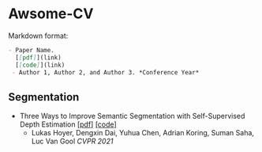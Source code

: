 # Awsome-CV

Markdown format:
```markdown
- Paper Name. 
  [[pdf]](link) 
  [[code]](link)
 - Author 1, Author 2, and Author 3. *Conference Year*
```

## Segmentation
- Three Ways to Improve Semantic Segmentation with Self-Supervised Depth Estimation [[pdf]](https://openaccess.thecvf.com/content/CVPR2021/papers/Hoyer_Three_Ways_To_Improve_Semantic_Segmentation_With_Self-Supervised_Depth_Estimation_CVPR_2021_paper.pdf) [[code]](https://github.com/lhoyer/improving_segmentation_with_selfsupervised_depth)
  - Lukas Hoyer,  Dengxin Dai,  Yuhua Chen, Adrian Koring, Suman Saha, Luc Van Gool *CVPR 2021*
